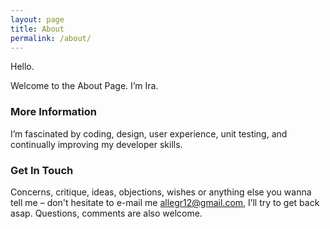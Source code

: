 ```yaml
---
layout: page
title: About
permalink: /about/
---
```


Hello.

Welcome to the About Page. I’m Ira.

### More Information

I’m fascinated by coding, design, user experience, unit testing, and continually improving my developer skills.

### Get In Touch

Concerns, critique, ideas, objections, wishes or anything else you wanna tell me – don't hesitate to e-mail me [allegr12@gmail.com](mailto:allegr12@gmail.com), I’ll try to get back asap. Questions, comments are also welcome.
